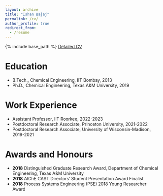 ```yaml
---
layout: archive
title: "Ishan Bajaj"
permalink: /cv/
author_profile: true
redirect_from:
  - /resume
---
```


{% include base_path %}
[Detailed CV](https://ibajajiitk.github.io/CV_Ishan.pdf)

Education
======
* B.Tech., Chemical Engineering, IIT Bombay, 2013
* Ph.D., Chemical Engineering, Texas A&M University, 2019

Work Experience
======
* Assistant Professor, IIT Roorkee, 2022-2023
* Postdoctoral Research Associate, Princeton University, 2021-2022
* Postdoctoral Research Associate, University of Wisconsin-Madison, 2019-2021
  
Awards and Honours
======
* **2018** Distinguished Graduate Research Award, Department of Chemical Engineering, Texas A&M University
* **2018** AIChE CAST Directors’ Student Presentation Award Finalist
* **2018** Process Systems Engineering (PSE) 2018 Young Researcher Award
